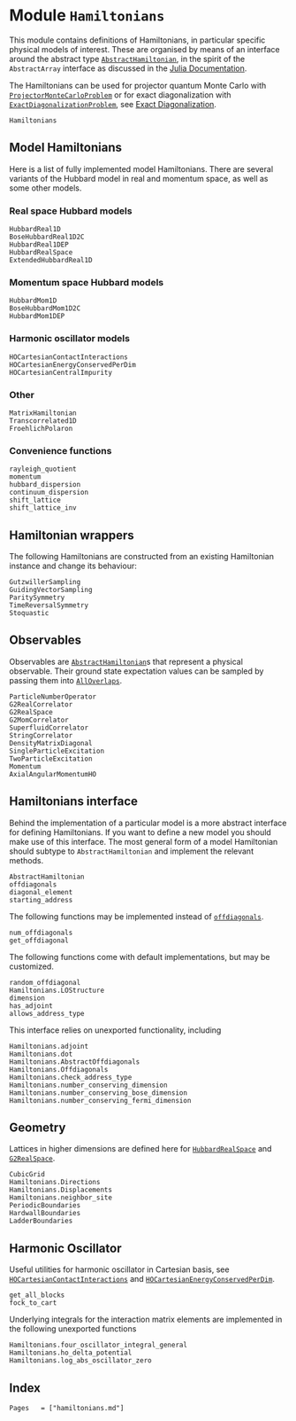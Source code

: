 # Module `Hamiltonians`

This module contains definitions of Hamiltonians, in particular specific
physical models of interest. These are organised by means of an interface
around the abstract type [`AbstractHamiltonian`](@ref), in the spirit of the
`AbstractArray` interface as discussed in the [Julia Documentation](https://docs.julialang.org/en/v1/manual/interfaces/).

The Hamiltonians can be used for projector quantum Monte Carlo with [`ProjectorMonteCarloProblem`](@ref) or for exact diagonalization with [`ExactDiagonalizationProblem`](@ref), see [Exact Diagonalization](@ref).

```@docs
Hamiltonians
```


## Model Hamiltonians

Here is a list of fully implemented model Hamiltonians. There are several variants
of the Hubbard model in real and momentum space, as well as some other models.

### Real space Hubbard models
```@docs
HubbardReal1D
BoseHubbardReal1D2C
HubbardReal1DEP
HubbardRealSpace
ExtendedHubbardReal1D
```

### Momentum space Hubbard models
```@docs
HubbardMom1D
BoseHubbardMom1D2C
HubbardMom1DEP
```

### Harmonic oscillator models
```@docs
HOCartesianContactInteractions
HOCartesianEnergyConservedPerDim
HOCartesianCentralImpurity
```

### Other
```@docs
MatrixHamiltonian
Transcorrelated1D
FroehlichPolaron
```

### Convenience functions
```@docs
rayleigh_quotient
momentum
hubbard_dispersion
continuum_dispersion
shift_lattice
shift_lattice_inv
```

## Hamiltonian wrappers
The following Hamiltonians are constructed from an existing
Hamiltonian instance and change its behaviour:
```@docs
GutzwillerSampling
GuidingVectorSampling
ParitySymmetry
TimeReversalSymmetry
Stoquastic
```

## Observables
Observables are [`AbstractHamiltonian`](@ref)s that represent a physical
observable. Their ground state expectation values can be sampled by passing
them into [`AllOverlaps`](@ref).
```@docs
ParticleNumberOperator
G2RealCorrelator
G2RealSpace
G2MomCorrelator
SuperfluidCorrelator
StringCorrelator
DensityMatrixDiagonal
SingleParticleExcitation
TwoParticleExcitation
Momentum
AxialAngularMomentumHO
```

## Hamiltonians interface

Behind the implementation of a particular model is a more abstract interface for defining
Hamiltonians. If you want to define a new model you should make use of this interface. The
most general form of a model Hamiltonian should subtype to `AbstractHamiltonian` and
implement the relevant methods.

```@docs
AbstractHamiltonian
offdiagonals
diagonal_element
starting_address
```

The following functions may be implemented instead of [`offdiagonals`](@ref).

```@docs
num_offdiagonals
get_offdiagonal
```

The following functions come with default implementations, but may be customized.

```@docs
random_offdiagonal
Hamiltonians.LOStructure
dimension
has_adjoint
allows_address_type
```

This interface relies on unexported functionality, including
```@docs
Hamiltonians.adjoint
Hamiltonians.dot
Hamiltonians.AbstractOffdiagonals
Hamiltonians.Offdiagonals
Hamiltonians.check_address_type
Hamiltonians.number_conserving_dimension
Hamiltonians.number_conserving_bose_dimension
Hamiltonians.number_conserving_fermi_dimension
```

## Geometry

Lattices in higher dimensions are defined here for [`HubbardRealSpace`](@ref) and [`G2RealSpace`](@ref).

```@docs
CubicGrid
Hamiltonians.Directions
Hamiltonians.Displacements
Hamiltonians.neighbor_site
PeriodicBoundaries
HardwallBoundaries
LadderBoundaries
```

## Harmonic Oscillator
Useful utilities for harmonic oscillator in Cartesian basis, see [`HOCartesianContactInteractions`](@ref)
and [`HOCartesianEnergyConservedPerDim`](@ref).
```@docs
get_all_blocks
fock_to_cart
```
Underlying integrals for the interaction matrix elements are implemented in the following unexported functions
```@docs
Hamiltonians.four_oscillator_integral_general
Hamiltonians.ho_delta_potential
Hamiltonians.log_abs_oscillator_zero
```

## Index
```@index
Pages   = ["hamiltonians.md"]
```
